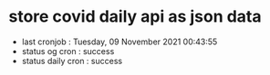 # store covid daily api as json data

- last cronjob : Tuesday, 09 November 2021 00:43:55
- status og cron : success
- status daily cron : success
      
      